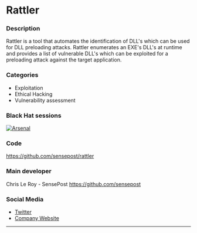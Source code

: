 # Rattler

### Description
Rattler is a tool that automates the identification of DLL's which can be used for DLL preloading attacks. 
Rattler enumerates an EXE's DLL's at runtime and provides a list of vulnerable DLL's which can be exploited for a preloading attack against the target application.

### Categories
* Exploitation
* Ethical Hacking
* Vulnerability assessment

### Black Hat sessions
[![Arsenal](https://rawgit.com/toolswatch/badges/master/arsenal/2017.svg)](http://www.toolswatch.org/2017/06/the-black-hat-arsenal-usa-2017-phenomenal-line-up-announced/)
 
### Code 
https://github.com/sensepost/rattler

### Main developer
 Chris Le Roy - SensePost https://github.com/sensepost

### Social Media 
* [Twitter](https://twitter.com/brompwnie)
* [Company Website](https://sensepost.com) 
----
             
